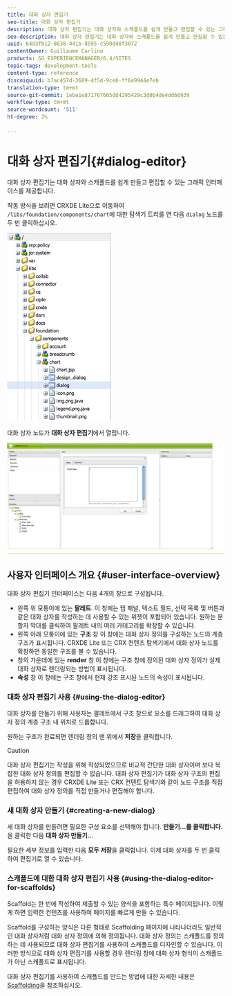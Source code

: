 ```yaml
---
title: 대화 상자 편집기
seo-title: 대화 상자 편집기
description: 대화 상자 편집기는 대화 상자와 스캐폴드를 쉽게 만들고 편집할 수 있는 그래픽 인터페이스를 제공합니다
seo-description: 대화 상자 편집기는 대화 상자와 스캐폴드를 쉽게 만들고 편집할 수 있는 그래픽 인터페이스를 제공합니다
uuid: 64d3fb12-8638-441b-8595-c590d48f3072
contentOwner: Guillaume Carlino
products: SG_EXPERIENCEMANAGER/6.4/SITES
topic-tags: development-tools
content-type: reference
discoiquuid: b7ac457d-3689-4f5d-9ceb-ff6a9944e7eb
translation-type: tm+mt
source-git-commit: 1ebe1e871767605dd4295429c3d0b4de4dd66939
workflow-type: tm+mt
source-wordcount: '511'
ht-degree: 2%

---
```



# 대화 상자 편집기{#dialog-editor}

대화 상자 편집기는 대화 상자와 스캐폴드를 쉽게 만들고 편집할 수 있는 그래픽 인터페이스를 제공합니다.

작동 방식을 보려면 CRXDE Lite으로 이동하여 `/libs/foundation/components/chart`에 대한 탐색기 트리를 연 다음 `dialog` 노드를 두 번 클릭하십시오.

![chlimage_1-247](assets/chlimage_1-247.png)

대화 상자 노드가 **대화 상자 편집기**&#x200B;에서 열립니다.

![screen_shot_2012-02-01at25033pm](assets/screen_shot_2012-02-01at25033pm.png)

## 사용자 인터페이스 개요 {#user-interface-overview}

대화 상자 편집기 인터페이스는 다음 4개의 창으로 구성됩니다.

* 왼쪽 위 모퉁이에 있는 **팔레트**. 이 창에는 탭 패널, 텍스트 필드, 선택 목록 및 버튼과 같은 대화 상자를 작성하는 데 사용할 수 있는 위젯이 포함되어 있습니다. 원하는 분할자 막대를 클릭하여 팔레트 내의 여러 카테고리를 확장할 수 있습니다.
* 왼쪽 아래 모퉁이에 있는 **구조** 창 이 창에는 대화 상자 정의를 구성하는 노드의 계층 구조가 표시됩니다. CRXDE Lite 또는 CRX 컨텐츠 탐색기에서 대화 상자 노드를 확장하면 동일한 구조를 볼 수 있습니다.
* 창의 가운데에 있는 **render** 창 이 창에는 구조 창에 정의된 대화 상자 정의가 실제 대화 상자로 렌더링되는 방법이 표시됩니다.
* **속성** 창 이 창에는 구조 창에서 현재 강조 표시된 노드의 속성이 표시됩니다.

### 대화 상자 편집기 사용 {#using-the-dialog-editor}

대화 상자를 만들기 위해 사용자는 팔레트에서 구조 창으로 요소를 드래그하여 대화 상자 정의 계층 구조 내 위치로 드롭합니다.

원하는 구조가 완료되면 렌더링 창의 맨 위에서 **저장**&#x200B;을 클릭합니다.

>[!CAUTION]
>
>대화 상자 편집기는 작성을 위해 작성되었으므로 비교적 간단한 대화 상자이며 보다 복잡한 대화 상자 정의를 편집할 수 없습니다. 대화 상자 편집기가 대화 상자 구조의 편집을 허용하지 않는 경우 CRXDE Lite 또는 CRX 컨텐트 탐색기와 같이 노드 구조를 직접 편집하여 대화 상자 정의를 직접 만들거나 편집해야 합니다.

### 새 대화 상자 만들기 {#creating-a-new-dialog}

새 대화 상자를 만들려면 필요한 구성 요소를 선택해야 합니다. **만들기...를 클릭합니다.**&#x200B;을 클릭한 다음 **대화 상자 만들기..**.

필요한 세부 정보를 입력한 다음 **모두 저장**&#x200B;을 클릭합니다. 이제 대화 상자를 두 번 클릭하여 편집기로 열 수 있습니다.

### 스캐폴드에 대한 대화 상자 편집기 사용 {#using-the-dialog-editor-for-scaffolds}

Scaffold는 한 번에 작성하여 제출할 수 있는 양식을 포함하는 특수 페이지입니다. 이렇게 하면 입력한 컨텐츠를 사용하여 페이지를 빠르게 만들 수 있습니다.

Scaffold를 구성하는 양식은 다른 형태로 Scaffolding 페이지에 나타나더라도 일반적인 대화 상자처럼 대화 상자 정의에 의해 정의됩니다. 대화 상자 정의는 스캐폴드를 정의하는 데 사용되므로 대화 상자 편집기를 사용하여 스캐폴드를 디자인할 수 있습니다. 이러한 방식으로 대화 상자 편집기를 사용할 경우 렌더링 창에 대화 상자 형식이 스캐폴드가 아닌 스캐폴드로 표시됩니다.

대화 상자 편집기를 사용하여 스캐폴드를 만드는 방법에 대한 자세한 내용은 [Scaffolding](/help/sites-authoring/scaffolding.md)을 참조하십시오.
